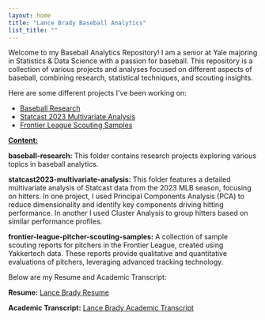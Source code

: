 ```yaml
---
layout: home
title: "Lance Brady Baseball Analytics"
list_title: ""
---
```

Welcome to my Baseball Analytics Repository! I am a senior at Yale majoring in Statistics & Data Science with a passion for baseball. This repository is a collection of various projects and analyses focused on different aspects of baseball, combining research, statistical techniques, and scouting insights.

Here are some different projects I've been working on:

- [Baseball Research](./baseball-research/)
- [Statcast 2023 Multivariate Analysis](./statcast2023-multivariate-analysis/)
- [Frontier League Scouting Samples](./frontier-league-pitcher-scouting-samples/)

<ins>**Content:**<ins>

**baseball-research:** This folder contains research projects exploring various topics in baseball analytics.

**statcast2023-multivariate-analysis:** This folder features a detailed multivariate analysis of Statcast data from the 2023 MLB season, focusing on hitters. In one project, I used Principal Components Analysis (PCA) to reduce dimensionality and identify key components driving hitting performance. In another I used Cluster Analysis to group hitters based on similar performance profiles.  

**frontier-league-pitcher-scouting-samples:** A collection of sample scouting reports for pitchers in the Frontier League, created using Yakkertech data. These reports provide qualitative and quantitative evaluations of pitchers, leveraging advanced tracking technology.  

Below are my Resume and Academic Transcript:  


**Resume:** [Lance Brady Resume](Lance%20Brady%20Resume%20UPDATED.pdf)  

**Academic Transcript:** [Lance Brady Academic Transcript](Lance%20Brady%20Yale%20University%20Academic%20Transcript%20(Fall%202024).pdf)
